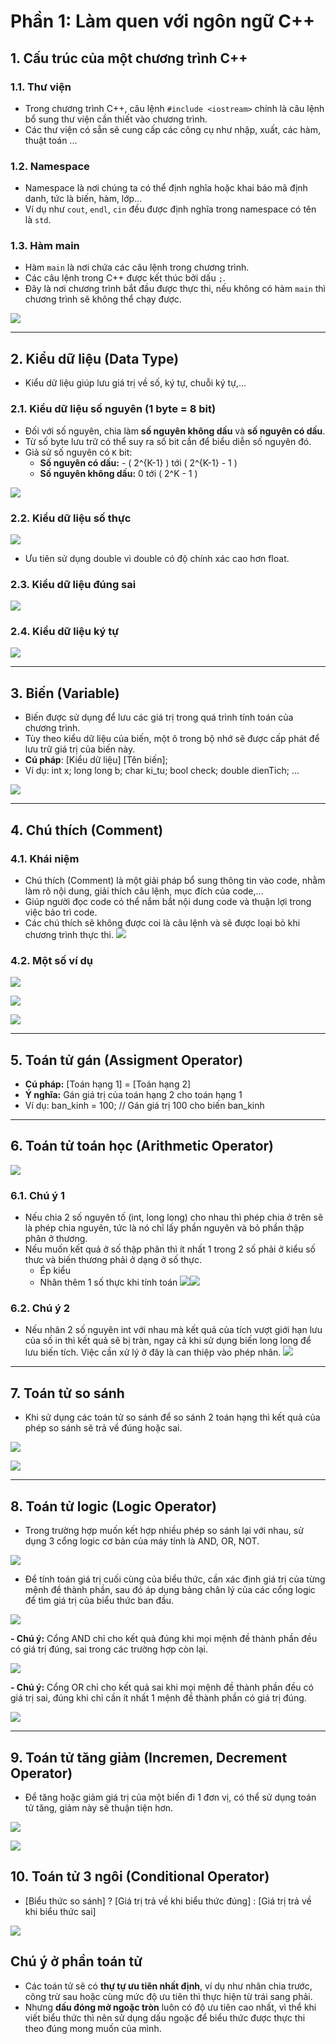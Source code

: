 # Phần 1: Làm quen với ngôn ngữ C++  

## 1. Cấu trúc của một chương trình C++  
### 1.1. Thư viện  
- Trong chương trình C++, câu lệnh `#include <iostream>` chính là câu lệnh bổ sung thư viện cần thiết vào chương trình.  
- Các thư viện có sẵn sẽ cung cấp các công cụ như nhập, xuất, các hàm, thuật toán ...  

### 1.2. Namespace  
- Namespace là nơi chúng ta có thể định nghĩa hoặc khai báo mã định danh, tức là biến, hàm, lớp...  
- Ví dụ như `cout`, `endl`, `cin` đều được định nghĩa trong namespace có tên là `std`.  

### 1.3. Hàm main  
- Hàm `main` là nơi chứa các câu lệnh trong chương trình.  
- Các câu lệnh trong C++ được kết thúc bởi dấu `;`.  
- Đây là nơi chương trình bắt đầu được thực thi, nếu không có hàm `main` thì chương trình sẽ không thể chạy được.  

![](./IMG/2025-02-26-22-08-50.png)

---

## 2. Kiểu dữ liệu (Data Type)
- Kiểu dữ liệu giúp lưu giá trị về số, ký tự, chuỗi ký tự,...  
### 2.1. Kiểu dữ liệu số nguyên (1 byte = 8 bit)  
- Đối với số nguyên, chia làm **số nguyên không dấu** và **số nguyên có dấu**.  
- Từ số byte lưu trữ có thể suy ra số bit cần để biểu diễn số nguyên đó.  
- Giả sử số nguyên có `K` bit:  
  - **Số nguyên có dấu:** - \( 2^{K-1} \) tới \( 2^{K-1} - 1 \)  
  - **Số nguyên không dấu:** 0 tới \( 2^K - 1 \)  
  
![](./IMG/2025-02-26-22-18-27.png)

### 2.2. Kiểu dữ liệu số thực
![](./IMG/2025-02-26-22-27-54.png)
- Ưu tiên sử dụng double vì double có độ chính xác cao hơn float.

### 2.3. Kiểu dữ liệu đúng sai
![](./IMG/2025-02-26-22-33-02.png)

### 2.4. Kiểu dữ liệu ký tự
![](./IMG/2025-02-26-22-34-27.png)

---

## 3. Biến (Variable)
- Biến được sử dụng để lưu các giá trị trong quá trình tính toán của chương trình.
- Tùy theo kiểu dữ liệu của biến, một ô trong bộ nhớ sẽ được cấp phát để lưu trữ giá trị của biến này.
- **Cú pháp**: [Kiểu dữ liệu] [Tên biến];
- Ví dụ: int x; long long b; char ki_tu; bool check; double dienTich; ...

![](./IMG/2025-02-26-22-43-05.png)

---

## 4. Chú thích (Comment)
### 4.1. Khái niệm  
- Chú thích (Comment) là một giải pháp bổ sung thông tin vào code, nhằm làm rõ nội dung, giải thích câu lệnh, mục đích của code,...
- Giúp người đọc code có thể nắm bắt nội dung code và thuận lợi trong việc bảo trì code.
- Các chú thích sẽ không được coi là câu lệnh và sẽ được loại bỏ khi chương trình thực thi.
![](./IMG/2025-02-26-22-47-25.png)

### 4.2. Một số ví dụ
![](./IMG/2025-02-26-22-49-21.png)

![](./IMG/2025-02-26-22-50-01.png)

![](./IMG/2025-02-26-22-50-15.png)

---

## 5. Toán tử gán (Assigment Operator)
- **Cú pháp:** [Toán hạng 1] = [Toán hạng 2]
- **Ý nghĩa:** Gán giá trị của toán hạng 2 cho toán hạng 1
- Ví dụ: ban_kinh = 100; // Gán giá trị 100 cho biến ban_kinh

---

## 6. Toán tử toán học (Arithmetic Operator)

![](./IMG/2025-02-26-23-10-55.png)

### 6.1. Chú ý 1
- Nếu chia 2 số nguyên tố (int, long long) cho nhau thì phép chia ở trên sẽ là phép chia nguyên, tức là nó chỉ lấy phần nguyên và bỏ phần thập phân ở thương.
- Nếu muốn kết quả ở số thập phân thì ít nhất 1 trong 2 số phải ở kiểu số thưc và biến thương phải ở dạng ở số thực.
  - Ép kiểu
  - Nhân thêm 1 số thực khi tính toán
  ![](./IMG/2025-02-26-23-15-16.png)![](./IMG/2025-02-26-23-22-22.png)

### 6.2. Chú ý 2
- Nếu nhân 2 số nguyên int với nhau mà kết quả của tích vượt giới hạn lưu của số in thì kết quả sẽ bị tràn, ngay cả khi sử dụng biến long long để lưu biến tích. Việc cần xử lý ở đây là can thiệp vào phép nhân.
![](./IMG/2025-02-26-23-18-07.png)

---

## 7. Toán tử so sánh
- Khi sử dụng các toán tử so sánh để so sánh 2 toán hạng thì kết quả của phép so sánh sẽ trả về đúng hoặc sai.

![](./IMG/2025-02-26-23-24-57.png)

![](./IMG/2025-02-26-23-26-32.png)

---

## 8. Toán tử logic (Logic Operator)
- Trong trường hợp muốn kết hợp nhiều phép so sánh lại với nhau, sử dụng 3 cổng logic cơ bản của máy tính là AND, OR, NOT.

![](./IMG/2025-03-09-22-28-02.png)

- Để tính toán giá trị cuối cùng của biểu thức, cần xác định giá trị của từng mệnh đề thành phần, sau đó áp dụng bảng chân lý của các cổng logic để tìm giá trị của biểu thức ban đầu.

![](./IMG/2025-02-26-23-30-26.png)

**- Chú ý:** Cổng AND chỉ cho kết quả đúng khi mọi mệnh đề thành phần đều có giá trị đúng, sai trong các trường hợp còn lại.

![](./IMG/2025-02-26-23-32-37.png)

**- Chú ý:** Cổng OR chỉ cho kết quả sai khi mọi mệnh đề thành phần đều có giá trị sai, đúng khi chỉ cần ít nhất 1 mệnh đề thành phần có giá trị đúng.

![](./IMG/2025-02-26-23-34-08.png)

--- 

## 9. Toán tử tăng giảm (Incremen, Decrement Operator)
- Để tăng hoặc giảm giá trị của một biến đi 1 đơn vị, có thể sử dụng toán tử tăng, giảm này sẽ thuận tiện hơn.

![](./IMG/2025-02-26-23-36-00.png)

![](./IMG/2025-02-26-23-36-40.png)

## 10. Toán tử 3 ngôi (Conditional Operator)
- [Biểu thức so sánh] ? [Giá trị trả về khi biểu thức đúng] : [Giá trị trả về khi biểu thức sai]

![](./IMG/2025-02-26-23-38-36.png)

## Chú ý ở phần toán tử
- Các toán tử sẽ có **thự tự ưu tiên nhất định**, ví dụ như nhân chia trước, công trừ sau hoặc cùng mức độ ưu tiên thì thực hiện từ trái sang phải.
- Nhưng **dấu đóng mở ngoặc tròn** luôn có độ ưu tiên cao nhất, vì thể khi viết biểu thức thì nên sử dụng dấu ngoặc để biểu thức được thực thi theo đúng mong muốn của mình.